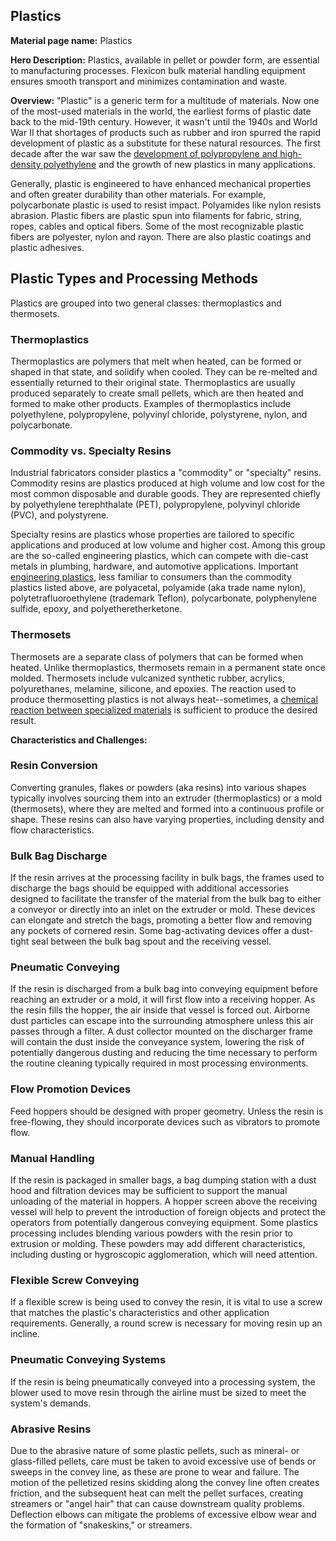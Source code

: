## Plastics

**Material page name:** Plastics

**Hero Description:** Plastics, available in pellet or powder form, are essential to manufacturing processes. Flexicon bulk material handling equipment ensures smooth transport and minimizes contamination and waste.

**Overview:** "Plastic" is a generic term for a multitude of materials. Now one of the most-used materials in the world, the earliest forms of plastic date back to the mid-19th century. However, it wasn't until the 1940s and World War II that shortages of products such as rubber and iron spurred the rapid development of plastic as a substitute for these natural resources. The first decade after the war saw the [development of polypropylene and high-density polyethylene](https://www.acs.org/education/whatischemistry/landmarks/polypropylene.html#:~:text=In%20less%20than%20a%20year,on%20the%20original%20chromium%20catalyst.&text=A%20lot%20of%20empiricism%20and,Courtesy%20Phillips%20Petroleum%20Company.) and the growth of new plastics in many applications.

Generally, plastic is engineered to have enhanced mechanical properties and often greater durability than other materials. For example, polycarbonate plastic is used to resist impact. Polyamides like nylon resists abrasion. Plastic fibers are plastic spun into filaments for fabric, string, ropes, cables and optical fibers. Some of the most recognizable plastic fibers are polyester, nylon and rayon. There are also plastic coatings and plastic adhesives.

## Plastic Types and Processing Methods

Plastics are grouped into two general classes: thermoplastics and thermosets.

### Thermoplastics

Thermoplastics are polymers that melt when heated, can be formed or shaped in that state, and solidify when cooled. They can be re-melted and essentially returned to their original state. Thermoplastics are usually produced separately to create small pellets, which are then heated and formed to make other products. Examples of thermoplastics include polyethylene, polypropylene, polyvinyl chloride, polystyrene, nylon, and polycarbonate.

### Commodity vs. Specialty Resins

Industrial fabricators consider plastics a "commodity" or "specialty" resins. Commodity resins are plastics produced at high volume and low cost for the most common disposable and durable goods. They are represented chiefly by polyethylene terephthalate (PET), polypropylene, polyvinyl chloride (PVC), and polystyrene.

Specialty resins are plastics whose properties are tailored to specific applications and produced at low volume and higher cost. Among this group are the so-called engineering plastics, which can compete with die-cast metals in plumbing, hardware, and automotive applications. Important [engineering plastics](https://www.britannica.com/science/plastic), less familiar to consumers than the commodity plastics listed above, are polyacetal, polyamide (aka trade name nylon), polytetrafluoroethylene (trademark Teflon), polycarbonate, polyphenylene sulfide, epoxy, and polyetheretherketone.

### Thermosets

Thermosets are a separate class of polymers that can be formed when heated. Unlike thermoplastics, thermosets remain in a permanent state once molded. Thermosets include vulcanized synthetic rubber, acrylics, polyurethanes, melamine, silicone, and epoxies. The reaction used to produce thermosetting plastics is not always heat--sometimes, a [chemical reaction between specialized materials](https://www.simtec-silicone.com/blogs/thermoplastics-and-thermosetting-plastics-why-they-work-together/#:~:text=Thermoset%20encompasses%20a%20category%20of,Types%20of%20Thermosetting%20Materials) is sufficient to produce the desired result.

**Characteristics and Challenges:**

### Resin Conversion

Converting granules, flakes or powders (aka resins) into various shapes typically involves sourcing them into an extruder (thermoplastics) or a mold (thermosets), where they are melted and formed into a continuous profile or shape. These resins can also have varying properties, including density and flow characteristics.

### Bulk Bag Discharge

If the resin arrives at the processing facility in bulk bags, the frames used to discharge the bags should be equipped with additional accessories designed to facilitate the transfer of the material from the bulk bag to either a conveyor or directly into an inlet on the extruder or mold. These devices can elongate and stretch the bags, promoting a better flow and removing any pockets of cornered resin. Some bag-activating devices offer a dust-tight seal between the bulk bag spout and the receiving vessel.

### Pneumatic Conveying

If the resin is discharged from a bulk bag into conveying equipment before reaching an extruder or a mold, it will first flow into a receiving hopper. As the resin fills the hopper, the air inside that vessel is forced out. Airborne dust particles can escape into the surrounding atmosphere unless this air passes through a filter. A dust collector mounted on the discharger frame will contain the dust inside the conveyance system, lowering the risk of potentially dangerous dusting and reducing the time necessary to perform the routine cleaning typically required in most processing environments.

### Flow Promotion Devices

Feed hoppers should be designed with proper geometry. Unless the resin is free-flowing, they should incorporate devices such as vibrators to promote flow.

### Manual Handling

If the resin is packaged in smaller bags, a bag dumping station with a dust hood and filtration devices may be sufficient to support the manual unloading of the material in hoppers. A hopper screen above the receiving vessel will help to prevent the introduction of foreign objects and protect the operators from potentially dangerous conveying equipment. Some plastics processing includes blending various powders with the resin prior to extrusion or molding. These powders may add different characteristics, including dusting or hygroscopic agglomeration, which will need attention.

### Flexible Screw Conveying

If a flexible screw is being used to convey the resin, it is vital to use a screw that matches the plastic's characteristics and other application requirements. Generally, a round screw is necessary for moving resin up an incline.

### Pneumatic Conveying Systems

If the resin is being pneumatically conveyed into a processing system, the blower used to move resin through the airline must be sized to meet the system's demands.

### Abrasive Resins

Due to the abrasive nature of some plastic pellets, such as mineral- or glass-filled pellets, care must be taken to avoid excessive use of bends or sweeps in the convey line, as these are prone to wear and failure. The motion of the pelletized resins skidding along the convey line often creates friction, and the subsequent heat can melt the pellet surfaces, creating streamers or "angel hair" that can cause downstream quality problems. Deflection elbows can mitigate the problems of excessive elbow wear and the formation of "snakeskins," or streamers.
